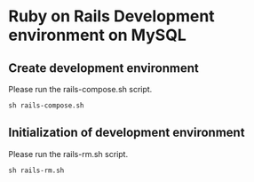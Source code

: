 # Ruby on Rails Development environment on MySQL

## Create development environment

Please run the rails-compose.sh script.

```
sh rails-compose.sh
```

## Initialization of development environment

Please run the rails-rm.sh script.

```
sh rails-rm.sh
```
